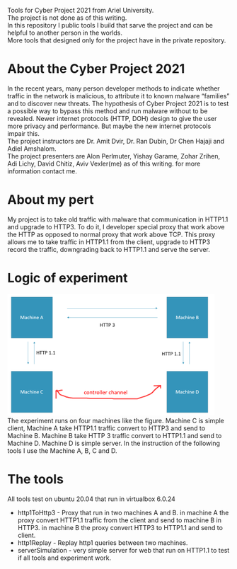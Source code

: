 
Tools for Cyber Project 2021 from Ariel University.  
The project is not done as of this writing.  
In this repository I public tools I build that sarve the project and can  be  helpful  to  another  person  in  the  worlds.  
More tools  that  designed  only  for  the  project  have  in  the  private  repository.  

# About the Cyber Project 2021

In  the  recent  years, many  person  developer  methods  to  indicate  whether  traffic  in  the  network  is  malicious,  to  attribute  it  to  known  malware  “families”  and  to  discover  new  threats.  The  hypothesis  of  Cyber  Project  2021  is  to  test  a possible way  to  bypass  this method  and  run  malware  without  to  be  revealed.  Newer  internet  protocols (HTTP, DOH)  design  to  give  the  user  more  privacy  and  performance.  But  maybe  the  new  internet  protocols  impair  this.  
The project instructors are Dr. Amit Dvir, Dr. Ran Dubin, Dr Chen Hajaji and Adiel Amshalom.  
The project presenters are Alon Perlmuter, Yishay Garame, Zohar Zrihen, Adi Lichy, David Chitiz, Aviv Vexler(me)  as of this writing. for more information contact me.  
# About my pert
My  project  is to take  old  traffic  with  malware  that  communication  in  HTTP1.1  and  upgrade  to  HTTP3.  To  do  it, I  developer  special  proxy  that  work  above  the  HTTP  as  opposed  to  normal  proxy  that  work  above  TCP.  This  proxy  allows  me  to  take  traffic  in  HTTP1.1  from  the client,  upgrade  to  HTTP3  record  the  traffic,  downgrading  back  to  HTTP1.1  and  serve  the  server.
# Logic of experiment
![experiment diagram](Fig_1.png)  
The  experiment  runs  on  four  machines  like  the  figure.  Machine  C  is  simple  client,  Machine  A  take  HTTP1.1  traffic  convert  to  HTTP3  and  send  to  Machine  B.  Machine  B  take  HTTP  3  traffic  convert  to  HTTP1.1  and  send  to  Machine  D.  Machine  D  is  simple  server.  In  the  instruction  of  the  following  tools  I  use  the  Machine  A, B, C  and  D.
# The tools
All tools test on ubuntu 20.04 that run in virtualbox 6.0.24
- http1ToHttp3 - Proxy  that  run  in  two  machines A  and  B. in  machine  A  the  proxy  convert  HTTP1.1 traffic  from  the client  and  send  to  machine  B  in  HTTP3. in  machine  B  the  proxy  convert  HTTP3 to  HTTP1.1 and  send  to  client.
- http1Replay - Replay http1 queries between two machines.
- serverSimulation - very simple server for web that run on HTTP1.1 to test if all tools and experiment work.
